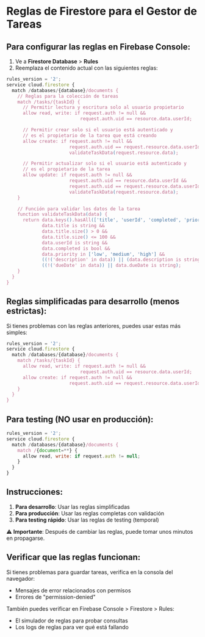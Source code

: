 # Reglas de Firestore para el Gestor de Tareas

## Para configurar las reglas en Firebase Console:

1. Ve a **Firestore Database** > **Rules**
2. Reemplaza el contenido actual con las siguientes reglas:

```javascript
rules_version = '2';
service cloud.firestore {
  match /databases/{database}/documents {
    // Reglas para la colección de tareas
    match /tasks/{taskId} {
      // Permitir lectura y escritura solo al usuario propietario
      allow read, write: if request.auth != null &&
                           request.auth.uid == resource.data.userId;

      // Permitir crear solo si el usuario está autenticado y
      // es el propietario de la tarea que está creando
      allow create: if request.auth != null &&
                       request.auth.uid == request.resource.data.userId &&
                       validateTaskData(request.resource.data);

      // Permitir actualizar solo si el usuario está autenticado y
      // es el propietario de la tarea
      allow update: if request.auth != null &&
                       request.auth.uid == resource.data.userId &&
                       request.auth.uid == request.resource.data.userId &&
                       validateTaskData(request.resource.data);
    }

    // Función para validar los datos de la tarea
    function validateTaskData(data) {
      return data.keys().hasAll(['title', 'userId', 'completed', 'priority']) &&
             data.title is string &&
             data.title.size() > 0 &&
             data.title.size() <= 100 &&
             data.userId is string &&
             data.completed is bool &&
             data.priority in ['low', 'medium', 'high'] &&
             ((!('description' in data)) || (data.description is string && data.description.size() <= 500)) &&
             ((!('dueDate' in data)) || data.dueDate is string);
    }
  }
}
```

## Reglas simplificadas para desarrollo (menos estrictas):

Si tienes problemas con las reglas anteriores, puedes usar estas más simples:

```javascript
rules_version = '2';
service cloud.firestore {
  match /databases/{database}/documents {
    match /tasks/{taskId} {
      allow read, write: if request.auth != null &&
                           request.auth.uid == resource.data.userId;
      allow create: if request.auth != null &&
                       request.auth.uid == request.resource.data.userId;
    }
  }
}
```

## Para testing (NO usar en producción):

```javascript
rules_version = '2';
service cloud.firestore {
  match /databases/{database}/documents {
    match /{document=**} {
      allow read, write: if request.auth != null;
    }
  }
}
```

## Instrucciones:

1. **Para desarrollo**: Usar las reglas simplificadas
2. **Para producción**: Usar las reglas completas con validación
3. **Para testing rápido**: Usar las reglas de testing (temporal)

⚠️ **Importante**: Después de cambiar las reglas, puede tomar unos minutos en propagarse.

## Verificar que las reglas funcionan:

Si tienes problemas para guardar tareas, verifica en la consola del navegador:
- Mensajes de error relacionados con permisos
- Errores de "permission-denied"

También puedes verificar en Firebase Console > Firestore > Rules:
- El simulador de reglas para probar consultas
- Los logs de reglas para ver qué está fallando
